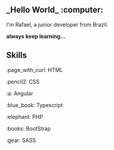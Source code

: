 <h2>
    _Hello World_ :computer:
</h2>
<p>
    I'm Rafael, a junior developer from Brazil.
</p>
<p> <strong> always keep learning... </strong> </p>
<h2>
Skills
</h2>
<p><span>:page_with_curl:</span> HTML</p>
<p><span>:pencil2:</span> CSS</p>
<p><span>:a:</span> Angular</p>
<p><span>:blue_book:</span> Typescript</p>
<p><span>:elephant:</span> PHP</p>
<p><span>:books:</span> BootStrap</p>
<p><span>:gear:</span> SASS</p>
